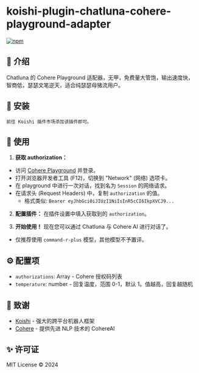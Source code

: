 # koishi-plugin-chatluna-cohere-playground-adapter

[![npm](https://img.shields.io/npm/v/koishi-plugin-chatluna-cohere-playground-adapter?style=flat-square)](https://www.npmjs.com/package/koishi-plugin-chatluna-cohere-playground-adapter)

## 🎐 介绍

Chatluna 的 Cohere Playground 适配器，无甲，免费量大管饱，输出速度快，智商低，瑟瑟文笔逆天，适合纯瑟瑟母猪流用户。

## 🎉 安装

```
前往 Koishi 插件市场添加该插件即可。
```

## 🌈 使用

1. **获取 authorization：**

- 访问 [Cohere Playground](https://dashboard.cohere.com/playground/chat) 并登录。
- 打开浏览器开发者工具 (F12)，切换到 "Network" (网络) 选项卡。
- 在 playground 中进行一次对话，找到名为 `Session` 的网络请求。
- 在请求头 (Request Headers) 中，复制 `authorization` 的值。
  - 格式类似: `Bearer eyJhbGciOiJIUzI1NiIsInR5cCI6IkpXVCJ9...`

2. **配置插件：** 在插件设置中填入获取到的 `authorization`。

3. **开始使用！** 现在您可以通过 Chatluna 与 Cohere AI 进行对话了。

- 仅推荐使用 `command-r-plus` 模型，其他模型不予置评。

## ⚙️ 配置项

- `authorizations`: Array<string> - Cohere 授权码列表
- `temperature`: number - 回复温度，范围 0-1，默认 1。值越高，回复越随机

## 🍧 致谢

* [Koishi](https://koishi.chat/) - 强大的跨平台机器人框架
* [Cohere](https://cohere.com/) - 提供先进 NLP 技术的 CohereAI

## ✨ 许可证

MIT License © 2024
